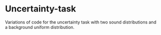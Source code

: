 # Uncertainty-task

Variations of code for the uncertainty task with two sound distributions and a background uniform distribution. 
